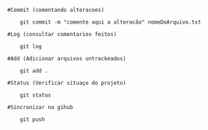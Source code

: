 

	#Commit (comentando alteracoes)

		git commit -m "comente aqui a alteracão" nomeDoArquivo.txt

	#Log (consultar comentarios feitos)

		git log

	#Add (Adicionar arquivos untrackeados)

		git add .

	#Status (Verificar situaço do projeto)
		
		git status

	#Sincronizar no gihub

		git push
